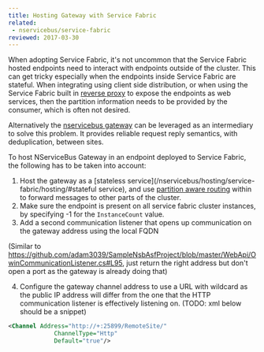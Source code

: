 ```yaml
---
title: Hosting Gateway with Service Fabric
related:
 - nservicebus/service-fabric
reviewed: 2017-03-30
---
```


When adopting Service Fabric, it's not uncommon that the Service Fabric hosted endpoints need to interact with endpoints outside of the cluster. This can get tricky especially when the endpoints inside Service Fabric are stateful. When integrating using client side distribution, or when using the Service Fabric built in [reverse proxy](https://docs.microsoft.com/nl-nl/azure/service-fabric/service-fabric-reverseproxy) to expose the endpoints as web services, then the partition information needs to be provided by the consumer, which is often not desired.

Alternatively the [nservicebus gateway](/nservicebus/gateway/) can be leveraged as an intermediary to solve this problem. It provides reliable request reply semantics, with deduplication, between sites.

To host NServiceBus Gateway in an endpoint deployed to Service Fabric, the following has to be taken into account:

1. Host the gateway as a [stateless service](/nservicebus/hosting/service-fabric/hosting/#stateful service), and use [partition aware routing](/samples/azure/azure-service-fabric-routing/) within to forward messages to other parts of the cluster.
2. Make sure the endpoint is present on all service fabric cluster instances, by specifying -1 for the `InstanceCount` value.
3. Add a second communication listener that opens up communication on the gateway address using the local FQDN

(Similar to https://github.com/adam3039/SampleNsbAsfProject/blob/master/WebApi/OwinCommunicationListener.cs#L95, just return the right address but don't open a port as the gateway is already doing that)

4. Configure the gateway channel address to use a URL with wildcard as the public IP address will differ from the one that the HTTP communication listener is effectively listening on. (TODO: xml below should be a snippet)

```xml
<Channel Address="http://+:25899/RemoteSite/"
             ChannelType="Http"
             Default="true"/>
```